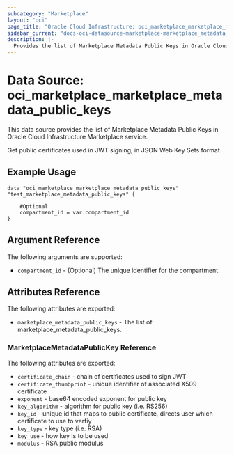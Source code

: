 ```yaml
---
subcategory: "Marketplace"
layout: "oci"
page_title: "Oracle Cloud Infrastructure: oci_marketplace_marketplace_metadata_public_keys"
sidebar_current: "docs-oci-datasource-marketplace-marketplace_metadata_public_keys"
description: |-
  Provides the list of Marketplace Metadata Public Keys in Oracle Cloud Infrastructure Marketplace service
---
```


# Data Source: oci_marketplace_marketplace_metadata_public_keys
This data source provides the list of Marketplace Metadata Public Keys in Oracle Cloud Infrastructure Marketplace service.

Get public certificates used in JWT signing, in JSON Web Key Sets format

## Example Usage

```hcl
data "oci_marketplace_marketplace_metadata_public_keys" "test_marketplace_metadata_public_keys" {

	#Optional
	compartment_id = var.compartment_id
}
```

## Argument Reference

The following arguments are supported:

* `compartment_id` - (Optional) The unique identifier for the compartment.


## Attributes Reference

The following attributes are exported:

* `marketplace_metadata_public_keys` - The list of marketplace_metadata_public_keys.

### MarketplaceMetadataPublicKey Reference

The following attributes are exported:

* `certificate_chain` - chain of certificates used to sign JWT
* `certificate_thumbprint` - unique identifier of associated X509 certificate
* `exponent` - base64 encoded exponent for public key
* `key_algorithm` - algorithm for public key (i.e. RS256)
* `key_id` - unique id that maps to public certificate, directs user which certificate to use to verfiy
* `key_type` - key type (i.e. RSA)
* `key_use` - how key is to be used
* `modulus` - RSA public modulus

